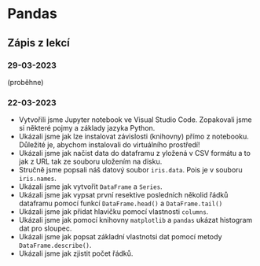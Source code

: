# Pandas

## Zápis z lekcí

### 29-03-2023

(proběhne) 

### 22-03-2023

- Vytvořili jsme Jupyter notebook ve Visual Studio Code. Zopakovali jsme si některé pojmy a základy jazyka Python.
- Ukázali jsme jak lze instalovat závislosti (knihovny) přímo z notebooku. Důležité je, abychom instalovali do virtuálního prostředí!
- Ukázali jsme jak načist data do dataframu z yložená v CSV formátu a to jak z URL tak ze souboru uložením na disku.
- Stručně jsme popsali náš datový soubor `iris.data`. Pois je v souboru `iris.names`.
- Ukázali jsme jak vytvořit `DataFrame` a `Series`.
- Ukázali jsme jak vypsat první resektive posledních několid řádků dataframu pomocí funkcí `DataFrame.head()` a `DataFrame.tail()`
- Ukázali jsme jak přidat hlavičku pomocí vlastnosti `columns`.
- Ukázali jsme jak pomocí knihovny `matplotlib` a `pandas` ukázat histogram dat pro sloupec.
- Ukázali jsme jak popsat základní vlastnotsi dat pomocí metody `DataFrame.describe()`.  
- Ukázali jsme jak zjistit počet řádků.

